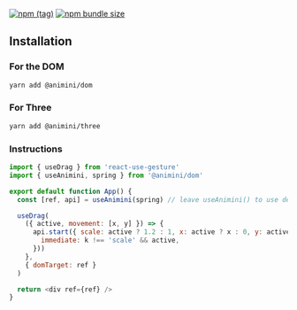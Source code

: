 [![npm (tag)](https://img.shields.io/npm/v/animini?style=flat&colorA=000000&colorB=000000)](https://www.npmjs.com/package/animini) [![npm bundle size](https://img.shields.io/bundlephobia/minzip/animini?style=flat&colorA=000000&colorB=000000&label=gzipped)](https://bundlephobia.com/result?p=animini)

## Installation

### For the DOM

```bash
yarn add @animini/dom
```

### For Three

```bash
yarn add @animini/three
```

### Instructions

```js
import { useDrag } from 'react-use-gesture'
import { useAnimini, spring } from '@animini/dom'

export default function App() {
  const [ref, api] = useAnimini(spring) // leave useAnimini() to use default Lerp

  useDrag(
    ({ active, movement: [x, y] }) => {
      api.start({ scale: active ? 1.2 : 1, x: active ? x : 0, y: active ? y : 0 }, (k) => ({
        immediate: k !== 'scale' && active,
      }))
    },
    { domTarget: ref }
  )

  return <div ref={ref} />
}
```

